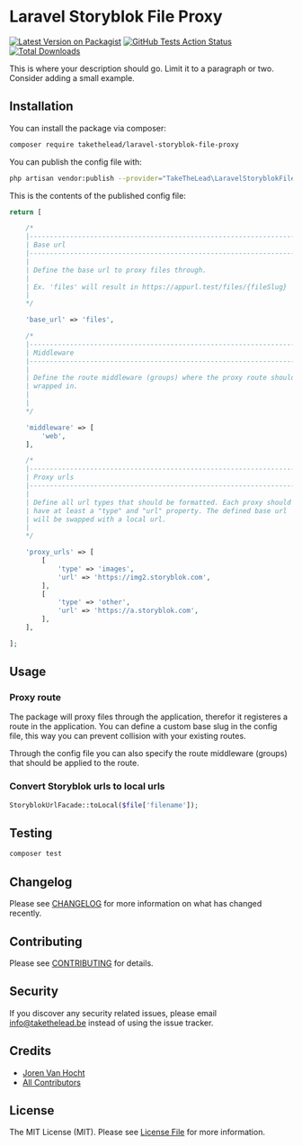 # Laravel Storyblok File Proxy

[![Latest Version on Packagist](https://img.shields.io/packagist/v/takethelead/laravel-storyblok-file-proxy.svg?style=flat-square)](https://packagist.org/packages/takethelead/laravel-storyblok-file-proxy)
[![GitHub Tests Action Status](https://img.shields.io/github/workflow/status/takethelead/laravel-storyblok-file-proxy/run-tests?label=tests)](https://github.com/takethelead/laravel-storyblok-file-proxy/actions?query=workflow%3Arun-tests+branch%3Amaster)
[![Total Downloads](https://img.shields.io/packagist/dt/takethelead/laravel-storyblok-file-proxy.svg?style=flat-square)](https://packagist.org/packages/takethelead/laravel-storyblok-file-proxy)

This is where your description should go. Limit it to a paragraph or two. Consider adding a small example.

## Installation

You can install the package via composer:

```bash
composer require takethelead/laravel-storyblok-file-proxy
```

You can publish the config file with:
```bash
php artisan vendor:publish --provider="TakeTheLead\LaravelStoryblokFileProxy\LaravelStoryblokFileProxyServiceProvider" --tag="config"
```

This is the contents of the published config file:

```php
return [

    /*
    |--------------------------------------------------------------------------
    | Base url
    |--------------------------------------------------------------------------
    |
    | Define the base url to proxy files through.
    |
    | Ex. 'files' will result in https://appurl.test/files/{fileSlug}
    |
    */

    'base_url' => 'files',

    /*
    |--------------------------------------------------------------------------
    | Middleware
    |--------------------------------------------------------------------------
    |
    | Define the route middleware (groups) where the proxy route should be
    | wrapped in.
    |
    |
    */

    'middleware' => [
        'web',
    ],

    /*
    |--------------------------------------------------------------------------
    | Proxy urls
    |--------------------------------------------------------------------------
    |
    | Define all url types that should be formatted. Each proxy should
    | have at least a "type" and "url" property. The defined base url
    | will be swapped with a local url.
    |
    */

    'proxy_urls' => [
        [
            'type' => 'images',
            'url' => 'https://img2.storyblok.com',
        ],
        [
            'type' => 'other',
            'url' => 'https://a.storyblok.com',
        ],
    ],

];

```

## Usage

### Proxy route
The package will proxy files through the application, therefor it registeres a route in the application.
You can define a custom base slug in the config file, this way you can prevent collision with your existing routes.

Through the config file you can also specify the route middleware (groups) that should be applied to the route. 

### Convert Storyblok urls to local urls
``` php
StoryblokUrlFacade::toLocal($file['filename']);
```

## Testing

``` bash
composer test
```

## Changelog

Please see [CHANGELOG](CHANGELOG.md) for more information on what has changed recently.

## Contributing

Please see [CONTRIBUTING](CONTRIBUTING.md) for details.

## Security

If you discover any security related issues, please email info@takethelead.be instead of using the issue tracker.

## Credits

- [Joren Van Hocht](https://github.com/jorenvh)
- [All Contributors](../../contributors)

## License

The MIT License (MIT). Please see [License File](LICENSE.md) for more information.
